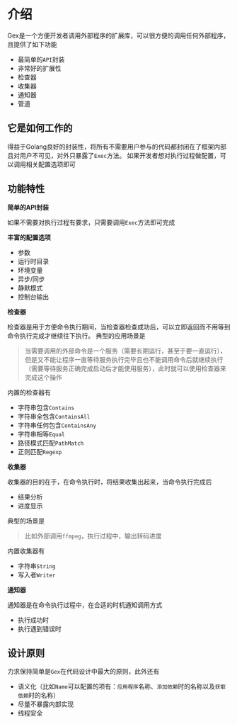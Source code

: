 # 介绍

Gex是一个方便开发者调用外部程序的扩展库，可以很方便的调用任何外部程序，且提供了如下功能

- 最简单的`API`封装
- 非常好的扩展性
- 检查器
- 收集器
- 通知器
- 管道

## 它是如何工作的

得益于Golang良好的封装性，将所有不需要用户参与的代码都封闭在了框架内部且对用户不可见，对外只暴露了`Exec`方法。 如果开发者想对执行过程做配置，可以调用相关配置选项即可

## 功能特性

**简单的API封装**

如果不需要对执行过程有要求，只需要调用`Exec`方法即可完成

**丰富的配置选项**

- 参数
- 运行时目录
- 环境变量
- 异步/同步
- 静默模式
- 控制台输出

**检查器**

检查器是用于方便命令执行期间，当检查器检查成功后，可以立即返回而不用等到命令执行完成才继续往下执行。 典型的应用场景是

> 当需要调用的外部命令是一个服务（需要长期运行，甚至于要一直运行），但是又不能让程序一直等待服务执行完毕且也不能调用命令后就继续执行（需要等待服务正确完成启动后才能使用服务），此时就可以使用检查器来完成这个操作

内置的检查器有

- 字符串包含`Contains`
- 字符串全包含`ContainsAll`
- 字符串任何包含`ContainsAny`
- 字符串相等`Equal`
- 路径模式匹配`PathMatch`
- 正则匹配`Regexp`

**收集器**

收集器的目的在于，在命令执行时，将结果收集出起来，当命令执行完成后

- 结果分析
- 进度显示

典型的场景是
> 比如外部调用`ffmpeg`，执行过程中，输出转码进度

内置收集器有

- 字符串`String`
- 写入者`Writer`

**通知器**

通知器是在命令执行过程中，在合适的时机通知调用方式

- 执行成功时
- 执行遇到错误时

## 设计原则

力求保持简单是`Gex`在代码设计中最大的原则，此外还有

- 语义化（比如`Name`可以配置的项有：`应用程序`名称、`添加依赖`时的名称以及`获取依赖`时的名称）
- 尽量不暴露内部实现
- 线程安全
